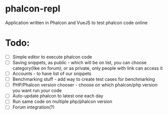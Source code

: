 # phalcon-repl
Application written in Phalcon and VueJS to test phalcon code online

# Todo:

- [ ] Simple editor to execute phalcon code
- [ ] Saving snippets, as public - which will be on list, you can choose category(like on forum), or as private, only people with link can access it
- [ ] Accounts - to have list of our snippets
- [ ] Benchmarking stuff - add way to create test cases for benchmarking
- [ ] PHP/Phalcon version chooser - choose on which phalcon/php version you want run your code
- [ ] Auto-update phalcon to latest one each day
- [ ] Run same code on multiple php/phalcon version
- [ ] Forum integration(?)
